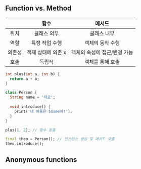 ## Function vs. Method

| |함수|메서드|
|:---:|:---:|:---:|
|위치|클래스 외부|클래스 내부|
|역할|특정 작업 수행|객체의 동작 수행|
|의존성|객체 상태에 의존 x|객체의 속성에 접근/변경 가능|
|호출|독립적|객체를 통해 호출

```dart
int plus(int a, int b) {
  return a + b;
}

class Person {
  String name = '태오';
    
  void introduce() {
    print('내 이름은 $name야!');
  }
}

plus(1, 2); // 함수 호출

final theo = Person(); // 인스턴스 생성 및 메서드 호출
theo.introduce();
```

## Anonymous functions